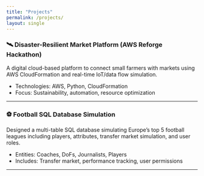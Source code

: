 ```yaml
---
title: "Projects"
permalink: /projects/
layout: single
---
```


### 🛰️ Disaster-Resilient Market Platform (AWS Reforge Hackathon)

A digital cloud-based platform to connect small farmers with markets using AWS CloudFormation and real-time IoT/data flow simulation.

- Technologies: AWS, Python, CloudFormation
- Focus: Sustainability, automation, resource optimization

---

### ⚽ Football SQL Database Simulation

Designed a multi-table SQL database simulating Europe’s top 5 football leagues including players, attributes, transfer market simulation, and user roles.

- Entities: Coaches, DoFs, Journalists, Players
- Includes: Transfer market, performance tracking, user permissions

---